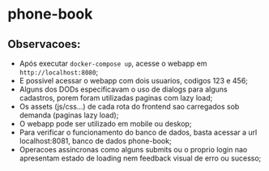 # phone-book

## Observacoes:

- Após executar `docker-compose up`, acesse o webapp em `http://localhost:8080`;
- E possivel acessar o webapp com dois usuarios, codigos 123 e 456;
- Alguns dos DODs especificavam o uso de dialogs para alguns cadastros, porem foram utilizadas paginas com lazy load;
- Os assets (js/css...) de cada rota do frontend sao carregados sob demanda (paginas lazy load);
- O webapp pode ser utilizado em mobile ou deskop;
- Para verificar o funcionamento do banco de dados, basta acessar a url localhost:8081, banco de dados phone-book;
- Operacoes assincronas como alguns submits ou o proprio login nao apresentam estado de loading nem feedback visual de erro ou sucesso;
